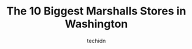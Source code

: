 ---
layout: ampstory
image: https://i0.wp.com/www.depkes.org/wp-content/uploads/2023/06/marshalls-0-in-washington-1685968023.jpeg?resize=640,853
author: techidn
featured: false
description: Discover the impressive array of Marshalls options in Washington, where you can find 10 of the largest Marshalls establishments in the area. From renowned classics to hidden gems, Washington
title: The 10 Biggest Marshalls Stores in Washington
cover:
   title: The 10 Biggest Marshalls Stores in Washington
   subtitle: Rickpate
   background: https://www.depkes.org/wp-content/uploads/2023/06/marshalls-0-in-washington-1685968023.jpeg

pages: 
 - layout: thirds
   top: <h1>#1 Marshalls</h1>
   bottom: "<p>Great offers always with seasonal options from kitchen supplies to clothes and bags their personnel is attentive and they keep store well organized</p>"
   background: https://www.depkes.org/wp-content/uploads/2023/06/marshalls-1-in-washington-1685968023.jpeg
   backgroundblur: true
 - layout: thirds
   top: <h1>#2 Marshalls</h1>
   bottom: "<p>5720 Lakewood Towne Center Blvd SW, Lakewood, WA 98499, United States</p>"
   background: https://www.depkes.org/wp-content/uploads/2023/06/marshalls-2-in-washington-1685968024.jpeg
   cta:
      link: https://www.depkes.org/blog/the-10-biggest-marshalls-stores-in-washington/
      text: The 10 Biggest Marshalls Stores in Washington
 - layout: thirds
   top: <h1>#3 Marshalls</h1>
   bottom: "<p>3205 Alderwood Mall Blvd, Lynnwood, WA 98037, United States</p>"
   background: https://www.depkes.org/wp-content/uploads/2023/06/marshalls-3-in-washington-1685968024.jpeg
   cta:
      link: https://www.depkes.org/blog/the-10-biggest-marshalls-stores-in-washington/
      text: The 10 Biggest Marshalls Stores in Washington
 - layout: thirds
   top: <h1>#4 Marshalls</h1>
   bottom: "<p>825 N Landing Way, Renton, WA 98057, United States</p>"
   background: https://images.unsplash.com/photo-1552083974-186346191183?ixlib=rb-4.0.3&ixid=MnwxMjA3fDB8MHxwaG90by1wYWdlfHx8fGVufDB8fHx8&auto=format&fit=crop&w=640&h=853&q=80
   cta:
      link: https://www.depkes.org/blog/the-10-biggest-marshalls-stores-in-washington/
      text: The 10 Biggest Marshalls Stores in Washington
 - layout: thirds
   top: <h1>#5 Marshalls</h1>
   bottom: "<p>16414 Twin Lakes Ave, Marysville, WA 98271, United States</p>"
   background: https://images.unsplash.com/photo-1604871000636-074fa5117945?ixlib=rb-4.0.3&ixid=MnwxMjA3fDB8MHxwaG90by1wYWdlfHx8fGVufDB8fHx8&auto=format&fit=crop&w=640&h=853&q=80
   cta:
      link: https://www.depkes.org/blog/the-10-biggest-marshalls-stores-in-washington/
      text: The 10 Biggest Marshalls Stores in Washington
 - layout: thirds
   top: <h1>#6 Marshalls</h1>
   bottom: "<p>2600 SW Barton St, Seattle, WA 98126, United States</p>"
   background: https://images.unsplash.com/photo-1462556791646-c201b8241a94?ixlib=rb-4.0.3&ixid=MnwxMjA3fDB8MHxwaG90by1wYWdlfHx8fGVufDB8fHx8&auto=format&fit=crop&w=640&h=853&q=80
   cta:
      link: https://www.depkes.org/blog/the-10-biggest-marshalls-stores-in-washington/
      text: The 10 Biggest Marshalls Stores in Washington
 - layout: thirds
   top: <h1>#7 Marshalls</h1>
   bottom: "<p>701 Sleater Kinney Rd SE, Lacey, WA 98503, United States</p>"
   background: https://images.unsplash.com/photo-1540457036297-448b6b99e91c?ixlib=rb-4.0.3&ixid=MnwxMjA3fDB8MHxwaG90by1wYWdlfHx8fGVufDB8fHx8&auto=format&fit=crop&w=640&h=853&q=80
   cta:
      link: https://www.depkes.org/blog/the-10-biggest-marshalls-stores-in-washington/
      text: The 10 Biggest Marshalls Stores in Washington
 - layout: thirds
   middle: Continue reading...
   background: https://images.unsplash.com/photo-1515405295579-ba7b45403062?ixlib=rb-4.0.3&ixid=MnwxMjA3fDB8MHxwaG90by1wYWdlfHx8fGVufDB8fHx8&auto=format&fit=crop&w=640&h=853&q=80
   cta:
      link: https://www.depkes.org/blog/the-10-biggest-marshalls-stores-in-washington/
      text: The 10 Biggest Marshalls Stores in Washington
      
---